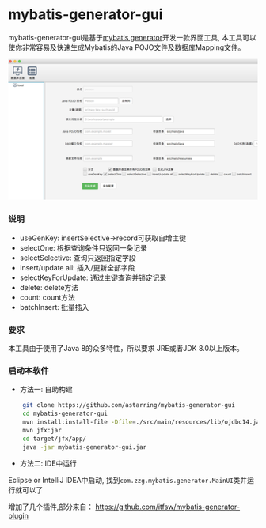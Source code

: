 mybatis-generator-gui
==============

mybatis-generator-gui是基于[mybatis generator](http://www.mybatis.org/generator/index.html)开发一款界面工具, 本工具可以使你非常容易及快速生成Mybatis的Java POJO文件及数据库Mapping文件。

![MainUI](https://raw.githubusercontent.com/zengcai/mybatis-generator-gui/master/mybatis-generator-gui.png)

### 说明
* useGenKey: insertSelective->record可获取自增主键
* selectOne: 根据查询条件只返回一条记录
* selectSelective: 查询只返回指定字段
* insert/update all: 插入/更新全部字段
* selectKeyForUpdate: 通过主键查询并锁定记录
* delete: delete方法
* count: count方法
* batchInsert: 批量插入

### 要求
本工具由于使用了Java 8的众多特性，所以要求 JRE或者JDK 8.0以上版本。

### 启动本软件

* 方法一: 自助构建

```bash
    git clone https://github.com/astarring/mybatis-generator-gui
    cd mybatis-generator-gui
    mvn install:install-file -Dfile=./src/main/resources/lib/ojdbc14.jar -DgroupId=com.oracle -DartifactId=ojdbc14 -Dversion=10.2.0.3.0 -Dpackaging=jar -DgeneratePom=true
    mvn jfx:jar
    cd target/jfx/app/
    java -jar mybatis-generator-gui.jar
```
    
* 方法二: IDE中运行

Eclipse or IntelliJ IDEA中启动, 找到```com.zzg.mybatis.generator.MainUI```类并运行就可以了

    
增加了几个插件,部分来自：
https://github.com/itfsw/mybatis-generator-plugin

